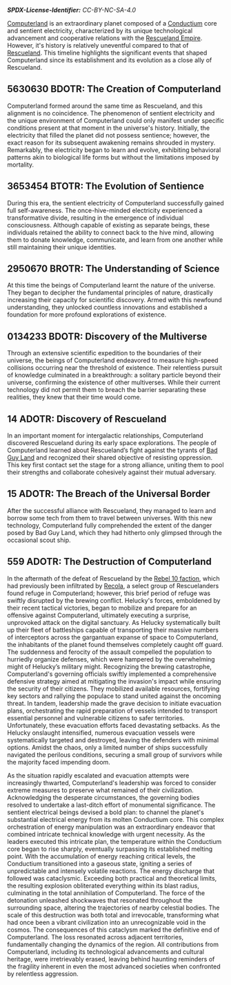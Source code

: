 ***SPDX-License-Identifier:*** *CC-BY-NC-SA-4.0*

[Computerland](./The%20Planet%20File.md#computerland-i) is an extraordinary planet composed of a [Conductium](./The%20Technology%20of%20Rescueland%2C%20Computerland%20and%20it's%20surrounding%20Planets.md#conductium-c-con-duct-ee-umm) core and sentient electricity, characterized by its unique technological advancement and cooperative relations with the [Rescueland Empire](./The%20Planet%20File.md#rescueland-empire). However, it's history is relatively uneventful compared to that of [Rescueland](./The%20Timeline%20of%20Resueland%20History.md). This timeline highlights the significant events that shaped Computerland since its establishment and its evolution as a close ally of Rescueland.

## 5630630 BDOTR: The Creation of Computerland

Computerland formed around the same time as Rescueland, and this alignment is no coincidence. The phenomenon of sentient electricity and the unique environment of Computerland could only manifest under specific conditions present at that moment in the universe's history. Initially, the electricity that filled the planet did not possess sentience; however, the exact reason for its subsequent awakening remains shrouded in mystery. Remarkably, the electricity began to learn and evolve, exhibiting behavioral patterns akin to biological life forms but without the limitations imposed by mortality.

## 3653454 BTOTR: The Evolution of Sentience

During this era, the sentient electricity of Computerland successfully gained full self-awareness. The once-hive-minded electricity experienced a transformative divide, resulting in the emergence of individual consciousness. Although capable of existing as separate beings, these individuals retained the ability to connect back to the hive mind, allowing them to donate knowledge, communicate, and learn from one another while still maintaining their unique identities.

## 2950670 BROTR: The Understanding of Science

At this time the beings of Computerland learnt the nature of the universe. They began to decipher the fundamental principles of nature, drastically increasing their capacity for scientific discovery. Armed with this newfound understanding, they unlocked countless innovations and established a foundation for more profound explorations of existence.

## 0134233 BDOTR: Discovery of the Multiverse

Through an extensive scientific expedition to the boundaries of their universe, the beings of Computerland endeavored to measure high-speed collisions occurring near the threshold of existence. Their relentless pursuit of knowledge culminated in a breakthrough: a solitary particle beyond their universe, confirming the existence of other multiverses. While their current technology did not permit them to breach the barrier separating these realities, they knew that their time would come.

## 14 ADOTR: Discovery of Rescueland

In an important moment for intergalactic relationships, Computerland discovered Rescueland during its early space explorations. The people of Computerland learned about Rescueland’s fight against the tyrants of [Bad Guy Land](./The%20Planet%20File.md#bad-guy-land-previously-b) and recognized their shared objective of resisting oppression. This key first contact set the stage for a strong alliance, uniting them to pool their strengths and collaborate cohesively against their mutual adversary.

## 15 ADOTR: The Breach of the Universal Border

After the successful alliance with Rescueland, they managed to learn and borrow some tech from them to travel between universes. With this new technology, Computerland fully comprehended the extent of the danger posed by Bad Guy Land, which they had hitherto only glimpsed through the occasional scout ship.

## 559 ADOTR: The Destruction of Computerland

In the aftermath of the defeat of Rescueland by the [Rebel 10 faction](./The%20Planet%20File_555.md#rebel-10), which had previously been infiltrated by [Recola](./The%20Planet%20File.md#recola-s), a select group of Rescuelanders found refuge in Computerland; however, this brief period of refuge was swiftly disrupted by the brewing conflict.  Helucky's forces, emboldened by their recent tactical victories, began to mobilize and prepare for an offensive against Computerland, ultimately executing a surprise, unprovoked attack on the digital sanctuary. 
As Helucky systematically built up their fleet of battleships capable of transporting their massive numbers of interceptors across the gargantuan expanse of space to Computerland, the inhabitants of the planet found themselves completely caught off guard. The suddenness and ferocity of the assault compelled the population to hurriedly organize defenses, which were hampered by the overwhelming might of Helucky’s military might. 
Recognizing the brewing catastrophe, Computerland's governing officials swiftly implemented a comprehensive defensive strategy aimed at mitigating the invasion's impact while ensuring the security of their citizens. They mobilized available resources, fortifying key sectors and rallying the populace to stand united against the oncoming threat. In tandem, leadership made the grave decision to initiate evacuation plans, orchestrating the rapid preparation of vessels intended to transport essential personnel and vulnerable citizens to safer territories. 
Unfortunately, these evacuation efforts faced devastating setbacks. As the Helucky onslaught intensified, numerous evacuation vessels were systematically targeted and destroyed, leaving the defenders with minimal options. Amidst the chaos, only a limited number of ships successfully navigated the perilous conditions, securing a small group of survivors while the majority faced impending doom. 

As the situation rapidly escalated and evacuation attempts were increasingly thwarted, Computerland's leadership was forced to consider extreme measures to preserve what remained of their civilization. Acknowledging the desperate circumstances, the governing bodies resolved to undertake a last-ditch effort of monumental significance. The sentient electrical beings devised a bold plan: to channel the planet's substantial electrical energy from its molten Conductium core. 
This complex orchestration of energy manipulation was an extraordinary endeavor that combined intricate technical knowledge with urgent necessity. As the leaders executed this intricate plan, the temperature within the Conductium core began to rise sharply, eventually surpassing its established melting point. With the accumulation of energy reaching critical levels, the Conductium transitioned into a gaseous state, igniting a series of unpredictable and intensely volatile reactions. 
The energy discharge that followed was cataclysmic. Exceeding both practical and theoretical limits, the resulting explosion obliterated everything within its blast radius, culminating in the total annihilation of Computerland. The force of the detonation unleashed shockwaves that resonated throughout the surrounding space, altering the trajectories of nearby celestial bodies. The scale of this destruction was both total and irrevocable, transforming what had once been a vibrant civilization into an unrecognizable void in the cosmos. 
The consequences of this cataclysm marked the definitive end of Computerland. The loss resonated across adjacent territories, fundamentally changing the dynamics of the region. All contributions from Computerland, including its technological advancements and cultural heritage, were irretrievably erased, leaving behind haunting reminders of the fragility inherent in even the most advanced societies when confronted by relentless aggression. 
